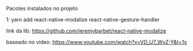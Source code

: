 Pacotes instalados no projeto

1: yarn add react-native-modalize react-native-gesture-handler



link da lib: https://github.com/jeremybarbet/react-native-modalize

baseado no video: https://www.youtube.com/watch?v=VD_U7_WvZ-Y&t=1s